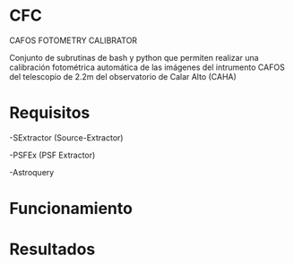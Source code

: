 # CFC
CAFOS FOTOMETRY CALIBRATOR

Conjunto de subrutinas de bash y python que permiten realizar una calibración fotométrica automática de las imágenes del intrumento CAFOS del telescopio de 2.2m del observatorio de Calar Alto (CAHA)

# Requisitos

-SExtractor (Source-Extractor)

-PSFEx (PSF Extractor)

-Astroquery

# Funcionamiento

# Resultados
